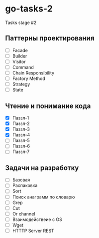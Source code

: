 # go-tasks-2
Tasks stage #2

## Паттерны проектирования
- [ ] Facade
- [ ] Builder
- [ ] Visitor
- [ ] Command
- [ ] Chain Responsibility
- [ ] Factory Method
- [ ] Strategy
- [ ] State

## Чтение и понимание кода
- [x] Паззл-1  
- [x] Паззл-2
- [x] Паззл-3
- [x] Паззл-4
- [ ] Паззл-5
- [ ] Паззл-6
- [ ] Паззл-7

## Задачи на разработку
- [ ] Базовая
- [ ] Распаковка
- [ ] Sort
- [ ] Поиск анаграмм по словарю
- [ ] Grep
- [ ] Cut
- [ ] Or channel
- [ ] Взаимодействеие с OS
- [ ] Wget
- [ ] HTTTP Server REST

